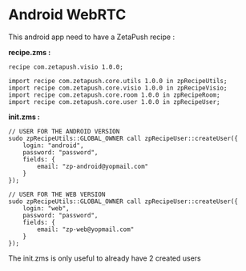 # Android WebRTC

This android app need to have a ZetaPush recipe :


**recipe.zms :**

    recipe com.zetapush.visio 1.0.0;

    import recipe com.zetapush.core.utils 1.0.0 in zpRecipeUtils;
    import recipe com.zetapush.core.visio 1.0.0 in zpRecipeVisio;
    import recipe com.zetapush.core.room 1.0.0 in zpRecipeRoom;
    import recipe com.zetapush.core.user 1.0.0 in zpRecipeUser;


**init.zms :**

    // USER FOR THE ANDROID VERSION
    sudo zpRecipeUtils::GLOBAL_OWNER call zpRecipeUser::createUser({
        login: "android",
        password: "password",
        fields: {
            email: "zp-android@yopmail.com"
        }
    });

    // USER FOR THE WEB VERSION
    sudo zpRecipeUtils::GLOBAL_OWNER call zpRecipeUser::createUser({
        login: "web",
        password: "password",
        fields: {
            email: "zp-web@yopmail.com"
        }
    });


The init.zms is only useful to already have 2 created users
